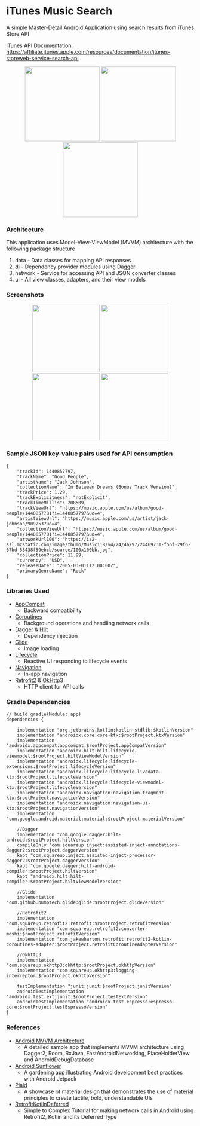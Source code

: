 # iTunes Music Search
A simple Master-Detail Android Application using search results from iTunes Store API

iTunes API Documentation: https://affiliate.itunes.apple.com/resources/documentation/itunes-storeweb-service-search-api

<p align="center">
  <img src="https://github.com/jhaiasi/iTunes-Music-Search/blob/dev/screenshots/home.gif" width="200">
  <img src="https://github.com/jhaiasi/iTunes-Music-Search/blob/dev/screenshots/details.gif" width="200">
  <img src="https://github.com/jhaiasi/iTunes-Music-Search/blob/dev/screenshots/search.gif" width="200">
</p>

### Architecture
This application uses Model-View-ViewModel (MVVM) architecture with the following package structure
1. data - Data classes for mapping API responses
2. di - Dependency provider modules using Dagger
3. network - Service for accessing API and JSON converter classes
4. ui - All view classes, adapters, and their view models

### Screenshots
<p align="center">
  <img src="https://github.com/jhaiasi/iTunes-Music-Search/blob/dev/screenshots/home.png" width="180">
  <img src="https://github.com/jhaiasi/iTunes-Music-Search/blob/dev/screenshots/search.png" width="180">
  <img src="https://github.com/jhaiasi/iTunes-Music-Search/blob/dev/screenshots/details.png" width="180">
  <img src="https://github.com/jhaiasi/iTunes-Music-Search/blob/dev/screenshots/no-results.png" width="180">
</p>

### Sample JSON key-value pairs used for API consumption
```
{
    "trackId": 1440857797,
    "trackName": "Good People",
    "artistName": "Jack Johnson",
    "collectionName": "In Between Dreams (Bonus Track Version)",
    "trackPrice": 1.29,
    "trackExplicitness": "notExplicit",
    "trackTimeMillis": 208509,
    "trackViewUrl": "https://music.apple.com/us/album/good-people/1440857781?i=1440857797&uo=4",
    "artistViewUrl": "https://music.apple.com/us/artist/jack-johnson/909253?uo=4",
    "collectionViewUrl": "https://music.apple.com/us/album/good-people/1440857781?i=1440857797&uo=4",
    "artworkUrl100": "https://is2-ssl.mzstatic.com/image/thumb/Music118/v4/24/46/97/24469731-f56f-29f6-67bd-53438f59ebcb/source/100x100bb.jpg",
    "collectionPrice": 11.99,
    "currency": "USD",
    "releaseDate": "2005-03-01T12:00:00Z",
    "primaryGenreName": "Rock"
}
```

### Libraries Used
* [AppCompat](https://developer.android.com/topic/libraries/support-library/packages#v7-appcompat)
    * Backward compatibility
* [Coroutines](https://kotlinlang.org/docs/coroutines-overview.html)
    * Background operations and handling network calls
* [Dagger](https://dagger.dev/) & [Hilt](https://developer.android.com/training/dependency-injection/hilt-android)
    * Dependency injection
* [Glide](https://bumptech.github.io/glide/)
    * Image loading
* [Lifecycle](https://developer.android.com/topic/libraries/architecture/lifecycle)
    * Reactive UI responding to lifecycle events
* [Navigation](https://developer.android.com/guide/navigation)
    * In-app navigation
* [Retrofit2](https://square.github.io/retrofit/) & [OkHttp3](https://square.github.io/okhttp/)
    * HTTP client for API calls

### Gradle Dependencies
```
// build.gradle(Module: app)
dependencies {

    implementation "org.jetbrains.kotlin:kotlin-stdlib:$kotlinVersion"
    implementation "androidx.core:core-ktx:$rootProject.ktxVersion"
    implementation "androidx.appcompat:appcompat:$rootProject.appCompatVersion"
    implementation "androidx.hilt:hilt-lifecycle-viewmodel:$rootProject.hiltViewModelVersion"
    implementation "androidx.lifecycle:lifecycle-extensions:$rootProject.lifecycleVersion"
    implementation "androidx.lifecycle:lifecycle-livedata-ktx:$rootProject.lifecycleVersion"
    implementation "androidx.lifecycle:lifecycle-viewmodel-ktx:$rootProject.lifecycleVersion"
    implementation "androidx.navigation:navigation-fragment-ktx:$rootProject.navigationVersion"
    implementation "androidx.navigation:navigation-ui-ktx:$rootProject.navigationVersion"
    implementation "com.google.android.material:material:$rootProject.materialVersion"

    //Dagger
    implementation "com.google.dagger:hilt-android:$rootProject.hiltVersion"
    compileOnly "com.squareup.inject:assisted-inject-annotations-dagger2:$rootProject.daggerVersion"
    kapt "com.squareup.inject:assisted-inject-processor-dagger2:$rootProject.daggerVersion"
    kapt "com.google.dagger:hilt-android-compiler:$rootProject.hiltVersion"
    kapt "androidx.hilt:hilt-compiler:$rootProject.hiltViewModelVersion"

    //Glide
    implementation "com.github.bumptech.glide:glide:$rootProject.glideVersion"

    //Retrofit2
    implementation "com.squareup.retrofit2:retrofit:$rootProject.retrofitVersion"
    implementation "com.squareup.retrofit2:converter-moshi:$rootProject.retrofitVersion"
    implementation "com.jakewharton.retrofit:retrofit2-kotlin-coroutines-adapter:$rootProject.retrofitCoroutineAdapterVersion"

    //Okhttp3
    implementation "com.squareup.okhttp3:okhttp:$rootProject.okhttpVersion"
    implementation "com.squareup.okhttp3:logging-interceptor:$rootProject.okhttpVersion"

    testImplementation "junit:junit:$rootProject.junitVersion"
    androidTestImplementation "androidx.test.ext:junit:$rootProject.testExtVersion"
    androidTestImplementation "androidx.test.espresso:espresso-core:$rootProject.testEspressoVersion"
}
```

### References
* [Android MVVM Architecture](https://github.com/MindorksOpenSource/android-mvvm-architecture)
    * A detailed sample app that implements MVVM architecture using Dagger2, Room, RxJava, FastAndroidNetworking, PlaceHolderView and AndroidDebugDatabase
* [Android Sunflower](https://github.com/android/sunflower)
    * A gardening app illustrating Android development best practices with Android Jetpack
* [Plaid](https://github.com/nickbutcher/plaid)
    * A showcase of material design that demonstrates the use of material principles to create tactile, bold, understandable UIs
* [RetrofitKotlinDeferred](https://github.com/navi25/RetrofitKotlinDeferred)
    * Simple to Complex Tutorial for making network calls in Android using Retrofit2, Kotlin and its Deferred Type